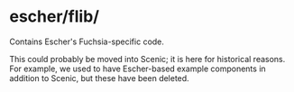 # escher/flib/

Contains Escher's Fuchsia-specific code.

This could probably be moved into Scenic; it is here for historical reasons.  For example, we used
to have Escher-based example components in addition to Scenic, but these have been deleted.
